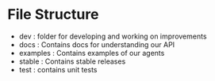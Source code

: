 # File Structure

- dev : folder for developing and working on improvements
- docs : Contains docs for understanding our API
- examples : Contains examples of our agents
- stable : Contains stable releases
- test : contains unit tests 
